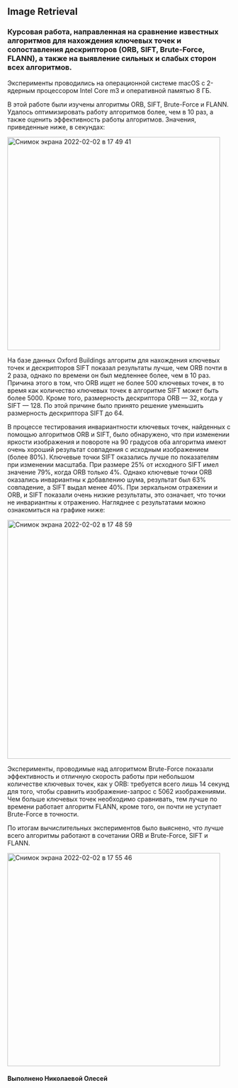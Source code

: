 ## Image Retrieval
### Курсовая работа, направленная на сравнение известных алгоритмов для нахождения ключевых точек и сопоставления дескрипторов (ORB, SIFT, Brute-Force, FLANN), а также на выявление сильных и слабых сторон всех алгоритмов.


Эксперименты проводились на операционной системе macOS с 2-ядерным процессором Intel Core m3 и оперативной памятью 8 ГБ.

В этой работе были изучены алгоритмы ORB, SIFT, Brute-Force и FLANN. Удалось оптимизировать работу алгоритмов более, чем в 10 раз, а также оценить эффективность работы алгоритмов. Значения, приведенные ниже, в секундах:

<img width="480" alt="Снимок экрана 2022-02-02 в 17 49 41" src="https://user-images.githubusercontent.com/63335416/152177163-4e15a791-c417-4878-893b-4a76f6176385.png">


На базе данных Oxford Buildings алгоритм для нахождения ключевых точек и дескрипторов SIFT показал результаты лучше, чем ORB почти в 2 раза, однако по времени он был медленнее более, чем в 10 раз. Причина этого в том, что ORB ищет не более 500 ключевых точек, в то время как количество ключевых точек в алгоритме SIFT может быть более 5000. Кроме того, размерность дескриптора ORB — 32, когда у SIFT — 128. По этой причине было принято решение уменьшить размерность дескриптора SIFT до 64.

В процессе тестирования инвариантности ключевых точек, найденных с помощью алгоритмов ORB и SIFT, было обнаружено, что при изменении яркости изображения и повороте на 90 градусов оба алгоритма имеют очень хороший результат совпадения с исходным изображением (более 80%). Ключевые точки SIFT оказались лучше по показателям при изменении масштаба. При размере 25% от исходного SIFT имел значение 79%, когда ORB только 4%. Однако ключевые точки ORB оказались инвариантны к добавлению шума, результат был 63% совпадение, а SIFT выдал менее 40%. При зеркальном отражении и ORB, и SIFT показали очень низкие результаты, это означает, что точки не инвариантны к отражению. Нагляднее с результатами можно ознакомиться на графике ниже:

<img width="538" alt="Снимок экрана 2022-02-02 в 17 48 59" src="https://user-images.githubusercontent.com/63335416/152177035-6d13d829-6d9e-4c87-8d21-5d2f579f1697.png">

Эксперименты, проводимые над алгоритмом Brute-Force показали эффективность и отличную скорость работы при небольшом количестве ключевых точек, как у ORB: требуется всего лишь 14 секунд для того, чтобы сравнить изображение-запрос с 5062 изображениями. Чем больше ключевых точек необходимо сравнивать, тем лучше по времени работает алгоритм FLANN, кроме того, он почти не уступает Brute-Force в точности.

По итогам вычислительных экспериментов было выяснено, что лучше всего алгоритмы работают в сочетании ORB и Brute-Force, SIFT и FLANN.

<img width="480" alt="Снимок экрана 2022-02-02 в 17 55 46" src="https://user-images.githubusercontent.com/63335416/152178308-997c64ec-519f-4e4a-b384-ad13b3e9e7bc.png">


#### Выполнено Николаевой Олесей
